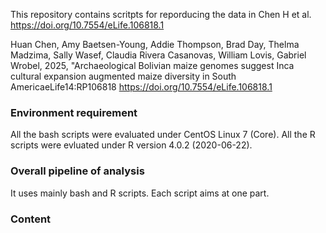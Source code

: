 This repository contains scritpts for reporducing the data in Chen H et al. https://doi.org/10.7554/eLife.106818.1

Huan Chen, Amy Baetsen-Young, Addie Thompson, Brad Day, Thelma Madzima, Sally Wasef, Claudia Rivera Casanovas, William Lovis, Gabriel Wrobel, 2025, "Archaeological Bolivian maize genomes suggest Inca cultural expansion augmented maize diversity in South AmericaeLife14:RP106818
https://doi.org/10.7554/eLife.106818.1

### Environment requirement
All the bash scripts were evaluated under CentOS Linux 7 (Core). All the R scripts were evluated under R version 4.0.2 (2020-06-22).

### Overall pipeline of analysis
It uses mainly bash and R scripts. Each script aims at one part.

### Content
